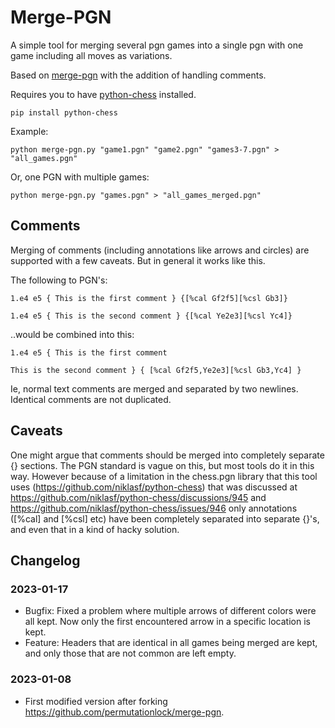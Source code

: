 # Merge-PGN

A simple tool for merging several pgn games into a single pgn with one
game including all moves as variations.

Based on [merge-pgn](https://github.com/permutationlock/merge-pgn) with the addition of handling comments.

Requires you to have [python-chess](https://python-chess.readthedocs.io)
installed.

```
pip install python-chess
```

Example:
```
python merge-pgn.py "game1.pgn" "game2.pgn" "games3-7.pgn" > "all_games.pgn"
```

Or, one PGN with multiple games:
```
python merge-pgn.py "games.pgn" > "all_games_merged.pgn"
```

## Comments

Merging of comments (including annotations like arrows and circles) are supported
with a few caveats. But in general it works like this.

The following to PGN's:

```
1.e4 e5 { This is the first comment } {[%cal Gf2f5][%csl Gb3]}
```

```
1.e4 e5 { This is the second comment } {[%cal Ye2e3][%csl Yc4]}
```

..would be combined into this:

```
1.e4 e5 { This is the first comment

This is the second comment } { [%cal Gf2f5,Ye2e3][%csl Gb3,Yc4] }
```

Ie, normal text comments are merged and separated by two newlines. Identical comments 
are not duplicated.

## Caveats

One might argue that comments should be merged into completely separate {} sections. The PGN standard is vague on this, but most tools do it in this way. However because of a limitation in the chess.pgn library that this tool uses 
(https://github.com/niklasf/python-chess) that was discussed at 
https://github.com/niklasf/python-chess/discussions/945 and 
https://github.com/niklasf/python-chess/issues/946 only annotations ([%cal] and [%csl] etc) have been completely separated into separate {}'s, and even that in a kind of hacky solution.

## Changelog

### 2023-01-17

- Bugfix: Fixed a problem where multiple arrows of different colors were all kept. Now only the first encountered arrow in a specific location is kept.
- Feature: Headers that are identical in all games being merged are kept, and only those that are not common are left empty.

### 2023-01-08

- First modified version after forking https://github.com/permutationlock/merge-pgn.
